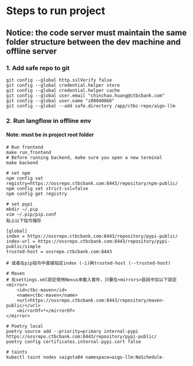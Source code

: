 # Steps to run project

## Notice: the code server must maintain the same folder structure between the dev machine and offline server

### 1. Add safe repo to git

``` shell
git config --global http.sslVerify false
git config --global credential.helper store
git config --global credential.helper cache
git config --global user.email "chinchao.huang@ctbcbank.com"
git config --global user.name "z00040866"
git config --global --add safe.directory /app/ctbc-repo/aigo-llm
```

### 2. Run langflow in offline env

#### Note: must be in project root folder

``` shell
# Run frontend
make run_frontend
# Before running backend, make sure you open a new terminal
make backend
```

``` shell
# set npm
npm config set registry=https://ossrepo.ctbcbank.com:8443/repository/npm-public/
npm config set strict-ssl=false
npm config get registry

# set pypi
mkdir ~/.pip
vim ~/.pip/pip.conf
貼上以下指令儲存

[global]
index = https://ossrepo.ctbcbank.com:8443/repository/pypi-public/
index-url = https://ossrepo.ctbcbank.com:8443/repository/pypi-public/simple
trusted-host = ossrepo.ctbcbank.com:8443

# 或者在pip指令中直接指定index (-i)與trusted-host (--trusted-host)

# Maven
# 在settings.xml設定使用Nexus來載入套件，只要在<mirrors>區段中加以下設定
<mirror>
    <id>ctbc-maven</id>
    <name>ctbc-maven</name>
    <url>https://ossrepo.ctbcbank.com:8443/repository/maven-public/</url>
    <mirrorOf>*</mirrorOf>
</mirror>

# Poetry local
poetry source add --priority=primary internal-pypi https://ossrepo.ctbcbank.com:8443/repository/pypi-public/
poetry config certificates.internal-pypi.cert false

# taints
kubectl taint nodes saigota04 namespace=aigo-llm:NoSchedule-
```
